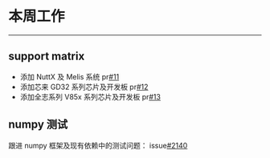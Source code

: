# 本周工作

---

## support matrix

- 添加 NuttX 及 Melis 系统 pr[#11](https://github.com/KevinMX/support-matrix/pull/11)
- 添加芯来 GD32 系列芯片及开发板 pr[#12](https://github.com/KevinMX/support-matrix/pull/12)
- 添加全志系列 V85x 系列芯片及开发板 pr[#13](https://github.com/KevinMX/support-matrix/pull/13)

## numpy 测试

跟进 numpy 框架及现有依赖中的测试问题：
issue[#2140](https://github.com/google/highway/issues/2140)
